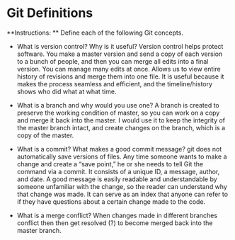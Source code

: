 # Git Definitions

**Instructions: ** Define each of the following Git concepts.

* What is version control?  Why is it useful?
Version control helps protect software. You make a master version and send a copy of each version to a bunch of people, and then you can merge all edits into a final version. You can manage many edits at once. Allows us to view entire history of revisions and merge them into one file. It is useful because it makes the process seamless and efficient, and the timeline/history shows who did what at what time. 

* What is a branch and why would you use one? 
A branch is created to preserve the working condition of master, so you can work on a copy and merge it back into the master. I would use it to keep the integrity of the master branch intact, and create changes on the branch, which is a copy of the master. 

* What is a commit? What makes a good commit message?
git does not automatically save versions of files. Any time someone wants to make a change and create a “save point,” he or she needs to tell Git the command via a commit. It consists of a unique ID, a message, author, and date. A good message is easily readable and understandable by someone unfamiliar with the change, so the reader can understand why that change was made. It can serve as an index that anyone can refer to if they have questions about a certain change made to the code. 

* What is a merge conflict?
When changes made in different branches conflict then then get resolved (?) to become merged back into the master branch.